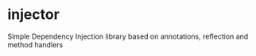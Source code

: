 # injector
Simple Dependency Injection library
based on annotations, reflection and method handlers

